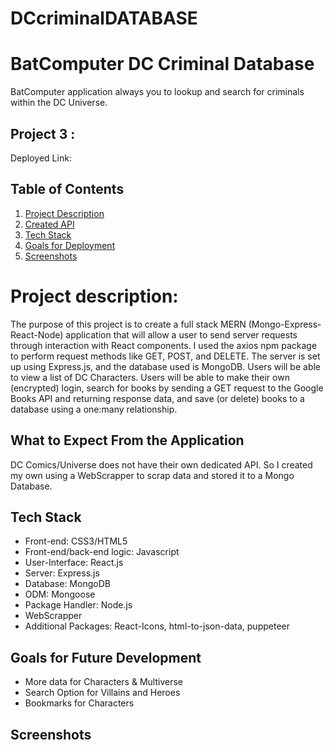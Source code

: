 # DCcriminalDATABASE
# BatComputer DC Criminal Database
BatComputer application always you to lookup and search for criminals within the DC Universe.

## Project 3 :
Deployed Link: 

## Table of Contents

1. [Project Description](#project-description)
2. [Created API](#Created-API)
3. [Tech Stack](#Tech-Stack)
4. [Goals for Deployment](#Goals-for-Deployment)
5. [Screenshots](#Screenshots)

# Project description:
The purpose of this project is to create a full stack MERN (Mongo-Express-React-Node) application that will allow a user to send server requests through interaction with React components. I used the axios npm package to perform request methods like GET, POST, and DELETE. The server is set up using Express.js, and the database used is MongoDB. Users will be able to view a list of DC Characters.
Users will be able to make their own (encrypted) login, search for books by sending a GET request to the Google Books API and returning response data, and save (or delete) books to a database using a one:many relationship.

## What to Expect From the Application
DC Comics/Universe does not have their own dedicated API. So I created my own using a WebScrapper to scrap data and stored it to a Mongo Database. 

## Tech Stack

* Front-end: CSS3/HTML5
* Front-end/back-end logic: Javascript
* User-Interface: React.js
* Server: Express.js
* Database: MongoDB
* ODM: Mongoose
* Package Handler: Node.js
* WebScrapper
* Additional Packages: React-Icons, html-to-json-data, puppeteer
## Goals for Future Development
* More data for Characters & Multiverse
* Search Option for Villains and Heroes
* Bookmarks for Characters


## Screenshots